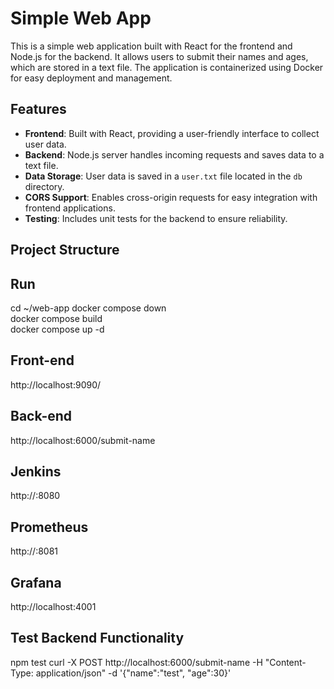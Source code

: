 # Simple Web App

This is a simple web application built with React for the frontend and Node.js for the backend. It allows users to submit their names and ages, which are stored in a text file. The application is containerized using Docker for easy deployment and management.

## Features

- **Frontend**: Built with React, providing a user-friendly interface to collect user data.
- **Backend**: Node.js server handles incoming requests and saves data to a text file.
- **Data Storage**: User data is saved in a `user.txt` file located in the `db` directory.
- **CORS Support**: Enables cross-origin requests for easy integration with frontend applications.
- **Testing**: Includes unit tests for the backend to ensure reliability.

## Project Structure  
## Run
cd ~/web-app
docker compose down  
docker compose build  
docker compose up -d  

## Front-end
http://localhost:9090/

## Back-end
http://localhost:6000/submit-name  

## Jenkins 
http://<ip-address>:8080

## Prometheus  
http://<ip-address>:8081

## Grafana
http://localhost:4001

## Test Backend Functionality
npm test
curl -X POST http://localhost:6000/submit-name -H "Content-Type: application/json" -d '{"name":"test", "age":30}'


